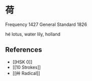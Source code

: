 # 荷
Frequency 1427
General Standard 1826

hé
lotus, water lily, holland

## References
- [[HSK 0]]
- [[10 Strokes]]
- [[艸 Radical]]